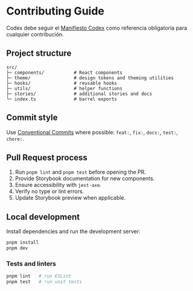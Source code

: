 # Contributing Guide

Codex debe seguir el [Manifiesto Codex](./docs/MANIFIESTO_Codex.md) como referencia obligatoria para cualquier contribución.

## Project structure

```
src/
├─ components/           # React components
├─ theme/                # design tokens and theming utilities
├─ hooks/                # reusable hooks
├─ utils/                # helper functions
├─ stories/              # additional stories and docs
└─ index.ts              # barrel exports
```

## Commit style

Use [Conventional Commits](https://www.conventionalcommits.org/) where possible:
`feat:`, `fix:`, `docs:`, `test:`, `chore:`.

## Pull Request process

1. Run `pnpm lint` and `pnpm test` before opening the PR.
2. Provide Storybook documentation for new components.
3. Ensure accessibility with `jest-axe`.
4. Verify no type or lint errors.
5. Update Storybook preview when applicable.

## Local development

Install dependencies and run the development server:

```bash
pnpm install
pnpm dev
```

### Tests and linters

```bash
pnpm lint   # run ESLint
pnpm test   # run unit tests
```
